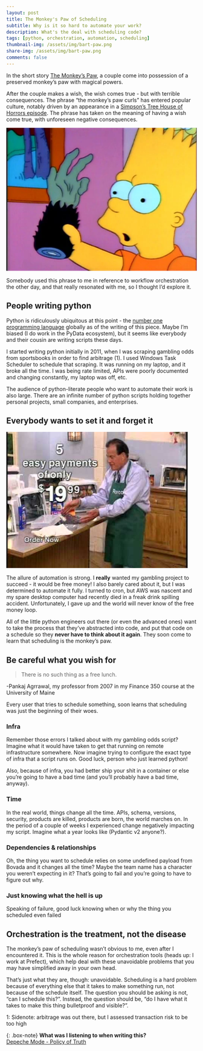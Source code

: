 ```yaml
---
layout: post
title: The Monkey's Paw of Scheduling
subtitle: Why is it so hard to automate your work?
description: What's the deal with scheduling code?
tags: [python, orchestration, automation, scheduling]
thumbnail-img: /assets/img/bart-paw.png
share-img: /assets/img/bart-paw.png
comments: false
---
```

In the short story [The Monkey’s Paw](https://en.wikipedia.org/wiki/The_Monkey%27s_Paw), a couple come into possession of a preserved monkey’s paw with magical powers. 

After the couple makes a wish, the wish comes true - but with terrible consequences. The phrase “the monkey’s paw curls” has entered popular culture, notably driven by an appearance in a [Simpson’s Tree House of Horrors episode](https://simpsons.fandom.com/wiki/Monkey%27s_Paw). The phrase has taken on the meaning of having a wish come true, with unforeseen negative consequences.

![Bart Simpson and the Monkey's Paw](/assets/img/bart-paw.png)

Somebody used this phrase to me in reference to workflow orchestration the other day, and that really resonated with me, so I thought I’d explore it.

## People writing python

Python is ridiculously ubiquitous at this point - the [number one programming language](https://www.tiobe.com/tiobe-index/) globally as of the writing of this piece. Maybe I’m biased (I do work in the PyData ecosystem), but it seems like everybody and their cousin are writing scripts these days.

I started writing python initially in 2011, when I was scraping gambling odds from sportsbooks in order to find arbitrage (1). I used Windows Task Scheduler to schedule that scraping. It was running on my laptop, and it broke all the time. I was being rate limited, APIs were poorly documented and changing constantly, my laptop was off, etc.

The audience of python-literate people who want to automate their work is also large. There are an infinite number of python scripts holding together personal projects, small companies, and enterprises. 

## Everybody wants to set it and forget it

![Set it and forget it!](/assets/img/ronco.png)

The allure of automation is strong. I ******really****** wanted my gambling project to succeed - it would be free money! I also barely cared about it, but I was determined to automate it fully. I turned to cron, but AWS was nascent and my spare desktop computer had recently died in a freak drink spilling accident. Unfortunately, I gave up and the world will never know of the free money loop.

All of the little python engineers out there (or even the advanced ones) want to take the process that they’ve abstracted into code, and put that code on a schedule so they **********************************never have to think about it again**********************************. They soon come to learn that scheduling is the monkey’s paw.

## Be careful what you wish for

> There is no such thing as a free lunch.

-Pankaj Agrrawal, my professor from 2007 in my Finance 350 course at the University of Maine

Every user that tries to schedule something, soon learns that scheduling was just the beginning of their woes. 

### Infra

Remember those errors I talked about with my gambling odds script? Imagine what it would have taken to get that running on remote infrastructure somewhere. Now imagine trying to configure the exact type of infra that a script runs on. Good luck, person who just learned python!

Also, because of infra, you had better ship your shit in a container or else you’re going to have a bad time (and you’ll probably have a bad time, anyway).

### Time

In the real world, things change all the time. APIs, schema, versions, security, products are killed, products are born, the world marches on. In the period of a couple of weeks I experienced change negatively impacting my script. Imagine what a year looks like (Pydantic v2 anyone?).

### Dependencies & relationships

Oh, the thing you want to schedule relies on some undefined payload from Bovada and it changes all the time? Maybe the team name has a character you weren’t expecting in it? That’s going to fail and you’re going to have to figure out why.

### Just knowing what the hell is up

Speaking of failure, good luck knowing when or why the thing you scheduled even failed

## Orchestration is the treatment, not the disease

The monkey’s paw of scheduling wasn’t obvious to me, even after I encountered it. This is the whole reason for orchestration tools (heads up: I work at Prefect), which help deal with these unavoidable problems that you may have simplified away in your own head.

That’s just what they are, though: unavoidable. Scheduling is a hard problem because of everything else that it takes to make something run, not because of the schedule itself. The question you should be asking is not, “can I schedule this?”. Instead, the question should be, “do I have what it takes to make this thing bulletproof and visible?”.

1: Sidenote: arbitrage was out there, but I assessed transaction risk to be too high

{: .box-note}
**What was I listening to when writing this?**
<br>
[Depeche Mode - Policy of Truth](https://www.youtube.com/watch?v=M2VBmHOYpV8&pp=ygUcZGVwZWNoZSBtb2RlIHBvbGljeSBvZiB0cnV0aA%3D%3D)
